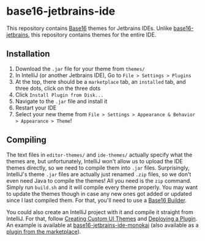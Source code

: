 # base16-jetbrains-ide

This repository contains [Base16](https://github.com/chriskempson/base16) themes for Jetbrains IDEs. Unlike [base16-jetbrains](https://github.com/adilosa/base16-jetbrains), this repository contains themes for the entire IDE. 

## Installation

1. Download the `.jar` file for your theme from `themes/`
2. In IntelliJ (or another Jetbrains IDE), Go to `File > Settings > Plugins`
3. At the top, there should be a `marketplace` tab, an `installed` tab, and three dots, click on the three dots
4. Click `Install Plugin from Disk...`
5. Navigate to the `.jar` file and install it
6. Restart your IDE
7. Select your new theme from `File > Settings > Appearance & Behavior > Appearance > Theme`!

## Compiling

The text files in `editor-themes/` and `ide-themes/` actually specify what the themes are, but unfortunately, IntelliJ won't allow us to upload the IDE themes directly, so we need to compile them into `.jar` files. Surprisingly, IntelliJ's theme `.jar` files are actually just renamed `.zip` files, so we don't even need Java to compile the themes! All you need is the `zip` command. Simply run `build.sh` and it will compile every theme properly. You may want to update the themes though in case any new ones got added or updated since I last compiled them. For that, you'll need to use a [Base16 Builder](https://github.com/chriskempson/base16#builder-repositories).


You could also create an IntelliJ project with it and compile it straight from IntelliJ. For that, follow [Creating Custom UI Themes](https://jetbrains.org/intellij/sdk/docs/reference_guide/ui_themes/themes.html) and [Deploying a Plugin](https://jetbrains.org/intellij/sdk/docs/basics/getting_started/deploying_plugin.html). An example is available at [base16-jetbrains-ide-monokai](https://github.com/ShiromMakkad/base16-jetbrains-ide-monokai) (also available as a [plugin from the marketplace](https://plugins.jetbrains.com/plugin/14399-base16-monokai)). 
